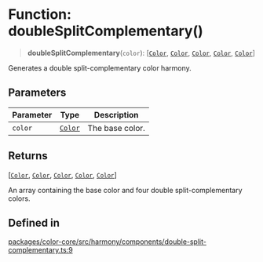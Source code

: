 # Function: doubleSplitComplementary()

> **doubleSplitComplementary**(`color`): [[`Color`](../classes/Color.md), [`Color`](../classes/Color.md), [`Color`](../classes/Color.md), [`Color`](../classes/Color.md), [`Color`](../classes/Color.md)]

Generates a double split-complementary color harmony.

## Parameters

| Parameter | Type | Description |
| ------ | ------ | ------ |
| `color` | [`Color`](../classes/Color.md) | The base color. |

## Returns

[[`Color`](../classes/Color.md), [`Color`](../classes/Color.md), [`Color`](../classes/Color.md), [`Color`](../classes/Color.md), [`Color`](../classes/Color.md)]

An array containing the base color and four double split-complementary colors.

## Defined in

[packages/color-core/src/harmony/components/double-split-complementary.ts:9](https://github.com/iamlite/color-core-mono-test/blob/d94d70fcd3b8bc32b54a8388048088ead1ff133f/packages/color-core/src/harmony/components/double-split-complementary.ts#L9)
